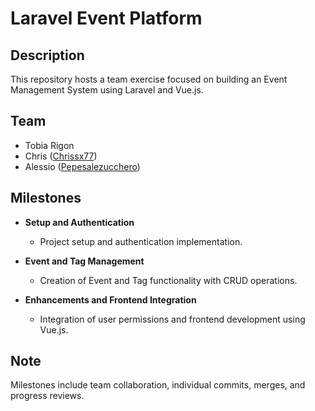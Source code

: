 # Laravel Event Platform

## Description
This repository hosts a team exercise focused on building an Event Management System using Laravel and Vue.js.

## Team
- Tobia Rigon
- Chris ([Chrissx77](https://github.com/Chrissx77))
- Alessio ([Pepesalezucchero](https://github.com/Pepesalezucchero))

## Milestones
- **Setup and Authentication**
  - Project setup and authentication implementation.

- **Event and Tag Management**
  - Creation of Event and Tag functionality with CRUD operations.

- **Enhancements and Frontend Integration**
  - Integration of user permissions and frontend development using Vue.js.

## Note
Milestones include team collaboration, individual commits, merges, and progress reviews.
